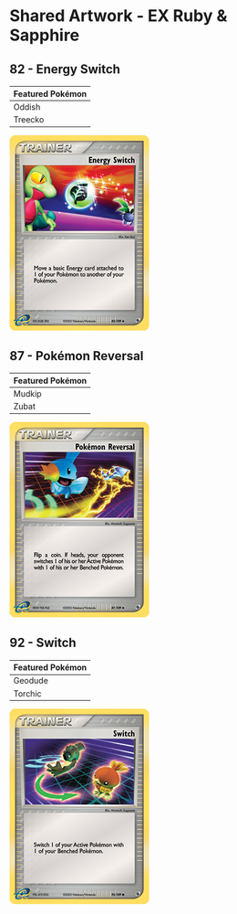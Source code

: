 # Shared Artwork - EX Ruby & Sapphire

## 82 - Energy Switch

|Featured Pokémon|
|:--|
|Oddish
|Treecko

![Energy Switch](/images/SharedArtwork/exrubysapphire-82.png)

## 87 - Pokémon Reversal

|Featured Pokémon|
|:--|
|Mudkip
|Zubat

![Pokémon Reversal](/images/SharedArtwork/exrubysapphire-87.png)

## 92 - Switch

|Featured Pokémon|
|:--|
|Geodude
|Torchic

![Switch](/images/SharedArtwork/exrubysapphire-92.png)
